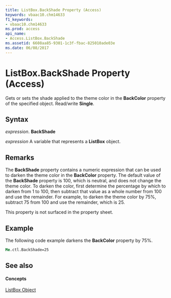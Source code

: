 ```yaml
---
title: ListBox.BackShade Property (Access)
keywords: vbaac10.chm14633
f1_keywords:
- vbaac10.chm14633
ms.prod: access
api_name:
- Access.ListBox.BackShade
ms.assetid: 6608aa85-9301-1c3f-fbac-825010ade03e
ms.date: 06/08/2017
---
```



# ListBox.BackShade Property (Access)

Gets or sets the shade applied to the theme color in the **BackColor** property of the specified object. Read/write **Single**.


## Syntax

 _expression_. **BackShade**

 _expression_ A variable that represents a **ListBox** object.


## Remarks

The **BackShade** property contains a numeric expression that can be used to darken the theme color in the **BackColor** property. The default value of the **BackShade** property is 100, which is neutral, and does not change the theme color. To darken the color, first determine the percentage by which to darken from 1 to 100, then subtract that value as a whole number from 100 and use the remainder. For example, to darken the theme color by 75%, subtract 75 from 100 and use the remainder, which is 25.

This property is not surfaced in the property sheet.


## Example

The following code example darkens the **BackColor** property by 75%.


```vb
Me.ctl.BackShade=25
```


## See also


#### Concepts


[ListBox Object](listbox-object-access.md)

